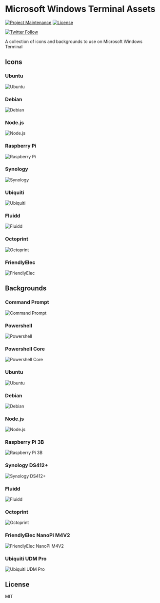 # Microsoft Windows Terminal Assets

[![Project Maintenance](https://img.shields.io/maintenance/yes/2022.svg)](https://github.com/pedrolamas/windows-terminal-assets 'GitHub Repository')
[![License](https://img.shields.io/github/license/pedrolamas/windows-terminal-assets.svg)](https://github.com/pedrolamas/windows-terminal-assets/blob/master/LICENSE 'License')

[![Twitter Follow](https://img.shields.io/twitter/follow/pedrolamas?style=social)](https://twitter.com/pedrolamas '@pedrolamas')

A collection of icons and backgrounds to use on Microsoft Windows Terminal

## Icons

### Ubuntu

![Ubuntu](/icons/ubuntu.png)

### Debian

![Debian](/icons/debian.png)

### Node.js

![Node.js](/icons/node-js.png)

### Raspberry Pi

![Raspberry Pi](/icons/raspberry-pi.png)

### Synology

![Synology](/icons/synology.png)

### Ubiquiti

![Ubiquiti](/icons/ubiquiti.png)

### Fluidd

![Fluidd](/icons/fluidd.png)

### Octoprint

![Octoprint](/icons/octoprint.png)

### FriendlyElec

![FriendlyElec](/icons/friendlyelec.png)

## Backgrounds

### Command Prompt

![Command Prompt](/backgrounds/command-prompt.png)

### Powershell

![Powershell](/backgrounds/powershell.png)

### Powershell Core

![Powershell Core](/backgrounds/powershell-core.png)

### Ubuntu

![Ubuntu](/backgrounds/ubuntu.png)

### Debian

![Debian](/backgrounds/debian.png)

### Node.js

![Node.js](/backgrounds/node-js.png)

### Raspberry Pi 3B

![Raspberry Pi 3B](/backgrounds/raspberry-pi-3b.png)

### Synology DS412+

![Synology DS412+](/backgrounds/synology-ds412+.png)

### Fluidd

![Fluidd](/backgrounds/fluidd.png)

### Octoprint

![Octoprint](/backgrounds/octoprint.png)

### FriendlyElec NanoPi M4V2

![FriendlyElec NanoPi M4V2](/backgrounds/friendlyelec-nanopi-m4v2.png)

### Ubiquiti UDM Pro

![Ubiquiti UDM Pro](/backgrounds/ubiquiti-udm-pro.png)

## License

MIT
